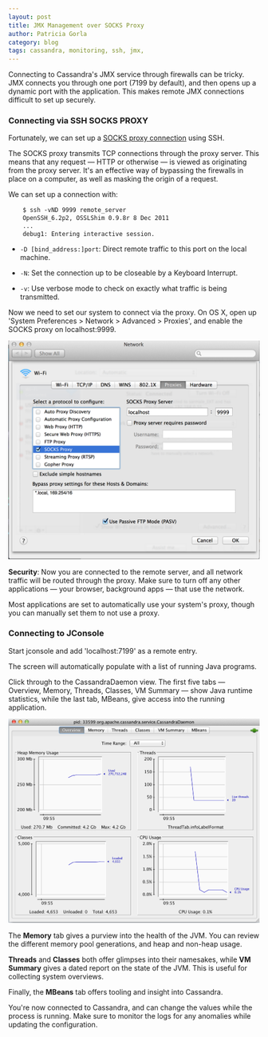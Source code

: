 ```yaml
---
layout: post
title: JMX Management over SOCKS Proxy
author: Patricia Gorla
category: blog
tags: cassandra, monitoring, ssh, jmx,
---
```


Connecting to Cassandra's JMX service through firewalls can be tricky. JMX connects you through one port (7199 by default), and then opens up a dynamic port with the application. This makes remote JMX connections difficult to set up securely.

### Connecting via SSH SOCKS PROXY

Fortunately, we can set up a [SOCKS proxy connection](http://en.wikipedia.org/wiki/SOCKS) using SSH.

The SOCKS proxy transmits TCP connections through the proxy server. This means that any request — HTTP or otherwise — is viewed as originating from the proxy server. It's an effective way of bypassing the firewalls in place on a computer, as well as masking the origin of a request.

We can set up a connection with:

	    $ ssh -vND 9999 remote_server
        OpenSSH_6.2p2, OSSLShim 0.9.8r 8 Dec 2011
	    ...    
	    debug1: Entering interactive session.    

- `-D [bind_address:]port`: Direct remote traffic to this port on the local machine.

- `-N`: Set the connection up to be closeable by a Keyboard Interrupt.

- `-v`: Use verbose mode to check on exactly what traffic is being transmitted.

Now we need to set our system to connect via the proxy. On OS X, open up 'System Preferences > Network > Advanced > Proxies', and enable the SOCKS proxy on localhost:9999.

![Setting up the SOCKS proxy](/files/2014-06-09-jmx-socks-proxy/setup_proxy.png)

**Security**: Now you are connected to the remote server, and all network traffic will be routed through the proxy. Make sure to turn off any other applications — your browser, background apps — that use the network.

Most applications are set to automatically use your system's proxy, though you can manually set them to not use a proxy.

### Connecting to JConsole

Start jconsole and add 'localhost:7199' as a remote entry.

The screen will automatically populate with a list of running Java programs.

Click through to the CassandraDaemon view. The first five tabs — Overview, Memory, Threads, Classes, VM Summary — show Java runtime statistics, while the last tab, MBeans, give access into the running application.

![Setting up the SOCKS proxy](/files/2014-06-09-jmx-socks-proxy/jconsole.png)

The **Memory** tab gives a purview into the health of the JVM. You can review the different memory pool generations, and heap and non-heap usage.

**Threads** and **Classes** both offer glimpses into their namesakes, while **VM Summary** gives a dated report on the state of the JVM. This is useful for collecting system overviews.

Finally, the **MBeans** tab offers tooling and insight into Cassandra.

You're now connected to Cassandra, and can change the values while the process is running. Make sure to monitor the logs for any anomalies while updating the configuration.

